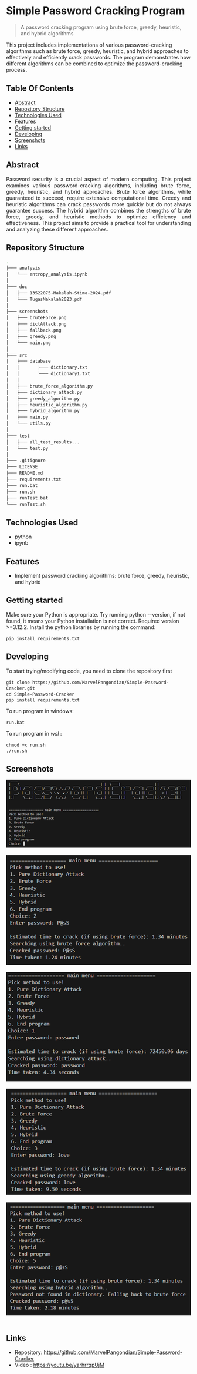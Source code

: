

# Simple Password Cracking Program
> A password cracking program using brute force, greedy, heuristic, and hybrid algorithms

This project includes implementations of various password-cracking algorithms such as brute force, greedy, heuristic, and hybrid approaches to effectively and efficiently crack passwords. The program demonstrates how different algorithms can be combined to optimize the password-cracking process.

## Table Of Contents
* [Abstract](#abstract)
* [Repository Structure](#repository-structure)
* [Technologies Used](#technologies-used)
* [Features](#features)
* [Getting started](#getting-started)
* [Developing](#developing)
* [Screenshots](#screenshots)
* [Links](#links)

## Abstract
<p align="justify">Password security is a crucial aspect of modern computing. This project examines various password-cracking algorithms, including brute force, greedy, heuristic, and hybrid approaches. Brute force algorithms, while guaranteed to succeed, require extensive computational time. Greedy and heuristic algorithms can crack passwords more quickly but do not always guarantee success. The hybrid algorithm combines the strengths of brute force, greedy, and heuristic methods to optimize efficiency and effectiveness. This project aims to provide a practical tool for understanding and analyzing these different approaches.</p>

## Repository Structure 
```bash
.
├─── analysis
│   └─── entropy_analysis.ipynb
│ 
├─── doc
│   ├─── 13522075-Makalah-Stima-2024.pdf
│   └─── TugasMakalah2023.pdf
│ 
├─── screenshots
│   ├─── bruteForce.png
│   ├─── dictAttack.png
│   ├─── fallback.png
│   ├─── greedy.png
│   └─── main.png
│  
├─── src
│   ├─── database
│   │       ├─── dictionary.txt
│   │       └─── dictionary1.txt
│   │
│   ├─── brute_force_algorithm.py
│   ├─── dictionary_attack.py
│   ├─── greedy_algorithm.py
│   ├─── heuristic_algorithm.py
│   ├─── hybrid_algorithm.py
│   ├─── main.py
│   └─── utils.py
│
├─── test
│   ├─── all_test_results...
│   └─── test.py
│
├─── .gitignore
├─── LICENSE
├─── README.md
├─── requirements.txt
├─── run.bat
├─── run.sh
├─── runTest.bat
└─── runTest.sh

```
## Technologies Used
- python
- ipynb

## Features
* Implement password cracking algorithms: brute force, greedy, heuristic, and hybrid

## Getting started

Make sure your Python is appropriate. Try running python --version, if not found, it means your Python installation is not correct. Required version >=3.12.2. Install the python libraries by running the command:

```shell
pip install requirements.txt
```

## Developing
To start trying/modifying code, you need to clone the repository first
```shell
git clone https://github.com/MarvelPangondian/Simple-Password-Cracker.git
cd Simple-Password-Cracker
pip install requirements.txt
```
To run program in windows:

```shell
run.bat
```
To run program in *wsl* :
```
chmod +x run.sh
./run.sh
```

## Screenshots

![Main menu](./screenshots/main.png)<br><br>
![Brute Force](./screenshots/bruteForce.png)<br><br>
![Dictionary Attack](./screenshots/dictAttack.png)<br><br>
![Greedy](./screenshots/greedy.png)<br><br>
![fallback](./screenshots/fallback.png)<br><br>

## Links
- Repository: https://github.com/MarvelPangondian/Simple-Password-Cracker
- Video : https://youtu.be/yarhrrqpUjM

